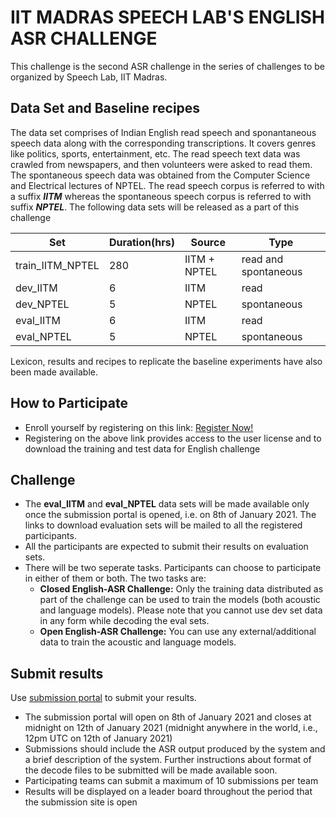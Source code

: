 # IIT MADRAS SPEECH LAB'S ENGLISH ASR CHALLENGE

This challenge is the second ASR challenge in the series of challenges to be organized by Speech Lab, IIT Madras.

## Data Set and Baseline recipes

The data set comprises of Indian English read speech and sponantaneous speech data along with the corresponding transcriptions. It covers genres like politics, sports, entertainment, etc. The read speech text data was crawled from newspapers, and then volunteers were asked to read them. The spontaneous speech data was obtained from the Computer Science and Electrical lectures of NPTEL. The read speech corpus is referred to with a suffix **_IITM_** whereas the spontaneous speech corpus is referred to with suffix **_NPTEL_**. The following data sets will be released as a part of this challenge

|Set|Duration(hrs)|Source|Type|
|---|-------------|------|-----|
|train_IITM_NPTEL| 280|IITM + NPTEL|read and spontaneous|
|dev_IITM|6|IITM|read|
|dev_NPTEL|5|NPTEL|spontaneous|
|eval_IITM|6|IITM|read|
|eval_NPTEL|5|NPTEL|spontaneous|

Lexicon, results and recipes to replicate the baseline experiments have also been made available.

## How to Participate

* Enroll yourself by registering on this link: [Register Now!](https://forms.gle/F9XCX3eEnCpnELyr8)
* Registering on the above link provides access to the user license and to download the training and test data for English challenge

## Challenge
* The **eval_IITM** and **eval_NPTEL** data sets will be made available only once the submission portal is opened, i.e. on 8th of January 2021. The links to download evaluation sets will be mailed to all the registered participants.
* All the participants are expected to submit their results on evaluation sets.
* There will be two seperate tasks. Participants can choose to participate in either of them or both. The two tasks are:
   * **Closed English-ASR Challenge:** Only the training data distributed as part of the challenge can be used to train the models (both acoustic and language models). Please note that you cannot use dev set data in any form while decoding the eval sets.
   * **Open English-ASR Challenge:** You can use any external/additional data to train the acoustic and language models.

## Submit results 
Use [submission portal](https://forms.gle/ixPCoD4NoL3cz5XLA) to submit your results.

* The submission portal will open on 8th of January 2021 and closes at midnight on 12th of January 2021 (midnight anywhere in the world, i.e., 12pm UTC on 12th of January 2021)
* Submissions should include the ASR output produced by the system and a brief description of the system. Further instructions about format of the decode files to be submitted will be made available soon.
* Participating teams can submit a maximum of 10 submissions per team
* Results will be displayed on a leader board throughout the period that the submission site is open
